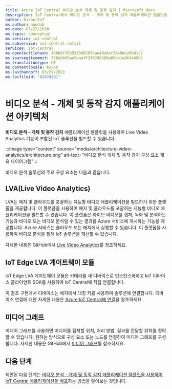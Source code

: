 ```yaml
---
title: Azure IoT Central 비디오 분석 개체 및 동작 감지 | Microsoft Docs
description: IoT Central에서 비디오 분석 - 개체 및 동작 감지 애플리케이션 템플릿을 사용하여 IoT Central 애플리케이션을 빌드하는 방법을 알아봅니다. 이 템플릿은 Live Video Analytics 및 연결된 카메라를 사용합니다.
author: KishorIoT
ms.author: nandab
ms.date: 07/27/2020
ms.topic: conceptual
ms.service: iot-central
ms.subservice: iot-central-retail
services: iot-central
ms.openlocfilehash: 48808f762536390287bae40e8af3849da20b81c2
ms.sourcegitcommit: f28ebb95ae9aaaff3f87d8388a09b41e0b3445b5
ms.translationtype: HT
ms.contentlocale: ko-KR
ms.lasthandoff: 03/29/2021
ms.locfileid: "91874291"
---
```

# <a name="video-analytics---object-and-motion-detection-application-architecture"></a>비디오 분석 - 개체 및 동작 감지 애플리케이션 아키텍처

**비디오 분석 - 개체 및 동작 감지** 애플리케이션 템플릿을 사용하여 Live Video Analytics 기능이 포함된 IoT 솔루션을 빌드할 수 있습니다.

:::image type="content" source="media/architecture-video-analytics/architecture.png" alt-text="비디오 분석 개체 및 동작 감지 구성 요소 개요 다이어그램":::

비디오 분석 솔루션의 주요 구성 요소는 다음과 같습니다.

## <a name="live-video-analytics-lva"></a>LVA(Live Video Analytics)

LVA는 에지 및 클라우드를 포괄하는 지능형 비디오 애플리케이션을 빌드하기 위한 플랫폼을 제공합니다. 이 플랫폼을 사용하여 에지 및 클라우드를 포괄하는 지능형 비디오 애플리케이션을 빌드할 수 있습니다. 이 플랫폼은 라이브 비디오를 캡처, 녹화 및 분석하는 기능과 비디오 또는 비디오 분석일 수 있는 결과를 Azure 서비스에 게시하는 기능을 제공합니다. Azure 서비스는 클라우드 또는 에지에서 실행할 수 있습니다. 이 플랫폼을 사용하여 비디오 분석을 통해 IoT 솔루션을 개선할 수 있습니다.

자세한 내용은 GitHub에서 [Live Video Analytics](https://github.com/Azure/live-video-analytics)를 참조하세요.

## <a name="iot-edge-lva-gateway-module"></a>IoT Edge LVA 게이트웨이 모듈

IoT Edge LVA 게이트웨이 모듈은 카메라를 새 디바이스로 인스턴스화하고 IoT 디바이스 클라이언트 SDK를 사용하여 IoT Central에 직접 연결합니다.

이 참조 구현에서 디바이스는 에지에서 대칭 키를 사용하여 솔루션에 연결합니다. 디바이스 연결에 대한 자세한 내용은 [Azure IoT Central에 연결](../core/concepts-get-connected.md)을 참조하세요.

## <a name="media-graph"></a>미디어 그래프

미디어 그래프를 사용하면 미디어를 캡처할 위치, 처리 방법, 결과를 전달할 위치를 정의할 수 있습니다. 원하는 방식으로 구성 요소 또는 노드를 연결하여 미디어 그래프를 구성합니다. 자세한 내용은 GitHub에서 [미디어 그래프](https://github.com/Azure/live-video-analytics/tree/master/MediaGraph)를 참조하세요.

## <a name="next-steps"></a>다음 단계

제안된 다음 단계는 [비디오 분석 - 개체 및 동작 감지 애플리케이션 템플릿을 사용하여 IoT Central 애플리케이션을 배포](tutorial-video-analytics-deploy.md)하는 방법을 알아보는 것입니다.
